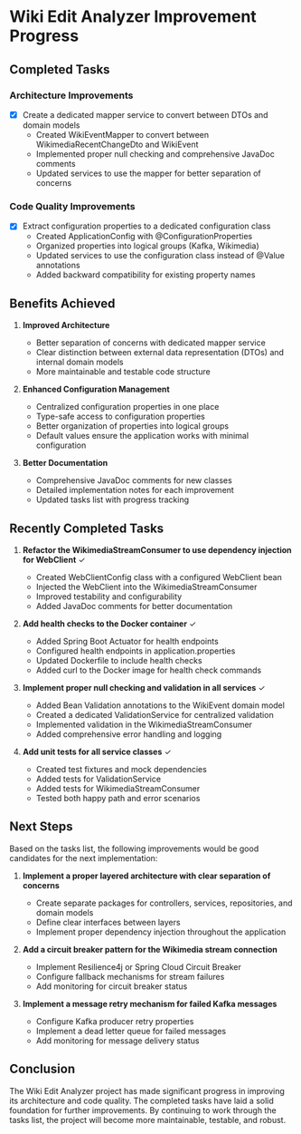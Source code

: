 # Wiki Edit Analyzer Improvement Progress

## Completed Tasks

### Architecture Improvements
- [x] Create a dedicated mapper service to convert between DTOs and domain models
  - Created WikiEventMapper to convert between WikimediaRecentChangeDto and WikiEvent
  - Implemented proper null checking and comprehensive JavaDoc comments
  - Updated services to use the mapper for better separation of concerns

### Code Quality Improvements
- [x] Extract configuration properties to a dedicated configuration class
  - Created ApplicationConfig with @ConfigurationProperties
  - Organized properties into logical groups (Kafka, Wikimedia)
  - Updated services to use the configuration class instead of @Value annotations
  - Added backward compatibility for existing property names

## Benefits Achieved

1. **Improved Architecture**
   - Better separation of concerns with dedicated mapper service
   - Clear distinction between external data representation (DTOs) and internal domain models
   - More maintainable and testable code structure

2. **Enhanced Configuration Management**
   - Centralized configuration properties in one place
   - Type-safe access to configuration properties
   - Better organization of properties into logical groups
   - Default values ensure the application works with minimal configuration

3. **Better Documentation**
   - Comprehensive JavaDoc comments for new classes
   - Detailed implementation notes for each improvement
   - Updated tasks list with progress tracking

## Recently Completed Tasks

1. **Refactor the WikimediaStreamConsumer to use dependency injection for WebClient** ✓
   - Created WebClientConfig class with a configured WebClient bean
   - Injected the WebClient into the WikimediaStreamConsumer
   - Improved testability and configurability
   - Added JavaDoc comments for better documentation

2. **Add health checks to the Docker container** ✓
   - Added Spring Boot Actuator for health endpoints
   - Configured health endpoints in application.properties
   - Updated Dockerfile to include health checks
   - Added curl to the Docker image for health check commands

3. **Implement proper null checking and validation in all services** ✓
   - Added Bean Validation annotations to the WikiEvent domain model
   - Created a dedicated ValidationService for centralized validation
   - Implemented validation in the WikimediaStreamConsumer
   - Added comprehensive error handling and logging

4. **Add unit tests for all service classes** ✓
   - Created test fixtures and mock dependencies
   - Added tests for ValidationService
   - Added tests for WikimediaStreamConsumer
   - Tested both happy path and error scenarios

## Next Steps

Based on the tasks list, the following improvements would be good candidates for the next implementation:

1. **Implement a proper layered architecture with clear separation of concerns**
   - Create separate packages for controllers, services, repositories, and domain models
   - Define clear interfaces between layers
   - Implement proper dependency injection throughout the application

2. **Add a circuit breaker pattern for the Wikimedia stream connection**
   - Implement Resilience4j or Spring Cloud Circuit Breaker
   - Configure fallback mechanisms for stream failures
   - Add monitoring for circuit breaker status

3. **Implement a message retry mechanism for failed Kafka messages**
   - Configure Kafka producer retry properties
   - Implement a dead letter queue for failed messages
   - Add monitoring for message delivery status

## Conclusion

The Wiki Edit Analyzer project has made significant progress in improving its architecture and code quality. The completed tasks have laid a solid foundation for further improvements. By continuing to work through the tasks list, the project will become more maintainable, testable, and robust.
